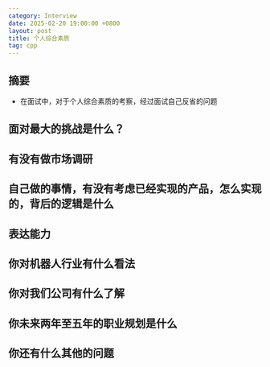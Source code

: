 ```yaml
---
category: Interview
date: 2025-02-20 19:00:00 +0800
layout: post
title: 个人综合素质
tag: cpp
---
```

## 摘要

+ 在面试中，对于个人综合素质的考察，经过面试自己反省的问题

<!--more-->

## 面对最大的挑战是什么？

## 有没有做市场调研

## 自己做的事情，有没有考虑已经实现的产品，怎么实现的，背后的逻辑是什么

## 表达能力

## 你对机器人行业有什么看法

## 你对我们公司有什么了解

## 你未来两年至五年的职业规划是什么

## 你还有什么其他的问题